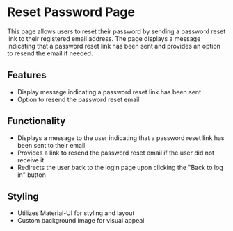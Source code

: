 # Reset Password Page

This page allows users to reset their password by sending a password reset link to their registered email address. The page displays a message indicating that a password reset link has been sent and provides an option to resend the email if needed.

## Features

- Display message indicating a password reset link has been sent
- Option to resend the password reset email

## Functionality

- Displays a message to the user indicating that a password reset link has been sent to their email
- Provides a link to resend the password reset email if the user did not receive it
- Redirects the user back to the login page upon clicking the "Back to log in" button

## Styling

- Utilizes Material-UI for styling and layout
- Custom background image for visual appeal
